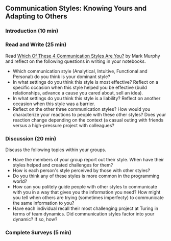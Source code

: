 ## Communication Styles: Knowing Yours and Adapting to Others

### Introduction (10 min)

### Read and Write (25 min)
Read [Which Of These 4 Communication Styles Are You?](http://www.forbes.com/sites/markmurphy/2015/08/06/which-of-these-4-communication-styles-are-you/#193989a51ecb) by Mark Murphy and reflect on the following questions in writing in your notebooks.
* Which communication style (Analytical, Intuitive, Functional and Personal) do you think is your dominant style?
* In what settings do you think this style is most effective? Reflect on a specific occasion when this style helped you be effective (build relationships, advance a cause you cared about, sell an idea).
* In what settings do you think this style is a liability? Reflect on another occasion when this style was a barrier.
* Reflect on the other three communication styles? How would you characterize your reactions to people with these other styles? Does your reaction change depending on the context (a casual outing with friends versus a high-pressure project with colleagues?

### Discussion (20 min)
Discuss the following topics within your groups.
* Have the members of your group report out their style. When have their styles helped and created challenges for them?
* How is each person's style perceived by those with other styles?
* Do you think any of these styles is more common in the programming world?
* How can you politely guide people with other styles to communicate with you in a way that gives you the information you need? How might you tell when others are trying (sometimes imperfecty) to communicate the same information to you?
* Have each individual recall their most challenging project at Turing in terms of team dynamics. Did communication styles factor into your dynamic? If so, how?

### Complete Surveys (5 min)

